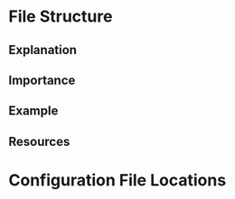 # File Structure

## Explanation



## Importance

## Example

## Resources

# Configuration File Locations

